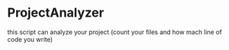 # ProjectAnalyzer
this script can analyze your project (count your files and how mach line of code you write)
